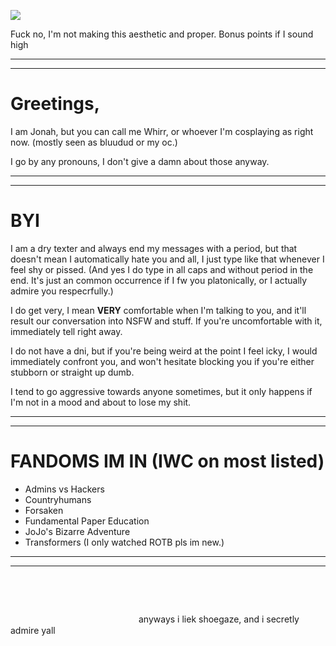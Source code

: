 ![](https://komarev.com/ghpvc/?username=phyooma&color=blue)

Fuck no, I'm not making this aesthetic and proper. Bonus points if I sound high

***
***

# Greetings,

I am Jonah, but you can call me Whirr, or whoever I'm cosplaying as right now. (mostly seen as bluudud or my oc.)

I go by any pronouns, I don't give a damn about those anyway.

***
***

# BYI

I am a dry texter and always end my messages with a period, but that doesn't mean I automatically hate you and all, I just type like that whenever I feel shy or pissed.
(And yes I do type in all caps and without period in the end. It's just an common occurrence if I fw you platonically, or I actually admire you respecrfully.)

I do get very, I mean **VERY** comfortable when I'm talking to you, and it'll result our conversation into NSFW and stuff. If you're uncomfortable with it, immediately tell right away.

I do not have a dni, but if you're being weird at the point I feel icky, I would immediately confront you, and won't hesitate blocking you if you're either stubborn or straight up dumb.

I tend to go aggressive towards anyone sometimes, but it only happens if I'm not in a mood and about to lose my shit.

***
***

# FANDOMS IM IN (IWC on most listed)

- Admins vs Hackers
- Countryhumans
- Forsaken
- Fundamental Paper Education
- JoJo's Bizarre Adventure
- Transformers (I only watched ROTB pls im new.)

***
***
ㅤㅤㅤㅤㅤㅤㅤ
ㅤㅤㅤㅤㅤㅤㅤ
ㅤㅤㅤㅤㅤㅤㅤ
ㅤㅤㅤㅤㅤㅤㅤ
ㅤㅤㅤㅤㅤㅤㅤ
ㅤㅤㅤㅤㅤㅤㅤ
ㅤㅤㅤㅤㅤㅤㅤ
ㅤㅤㅤㅤㅤㅤㅤ
ㅤㅤㅤㅤㅤㅤㅤ
ㅤㅤㅤㅤㅤㅤㅤ
ㅤㅤㅤㅤㅤㅤㅤ
ㅤㅤㅤㅤㅤㅤㅤ
ㅤㅤㅤㅤㅤㅤㅤ
ㅤㅤㅤㅤㅤㅤㅤ
ㅤㅤㅤㅤㅤㅤㅤ
ㅤㅤㅤㅤㅤㅤㅤ
ㅤㅤㅤㅤㅤㅤㅤ
ㅤㅤㅤㅤㅤㅤㅤ
anyways i liek shoegaze, and i secretly admire yall
